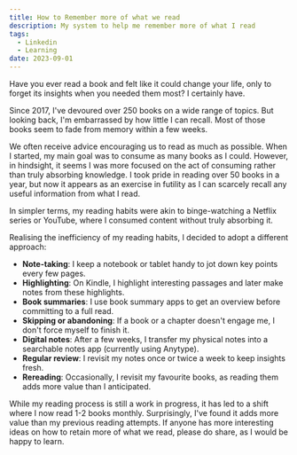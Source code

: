 ```yaml
---
title: How to Remember more of what we read
description: My system to help me remember more of what I read
tags:
  - Linkedin
  - Learning
date: 2023-09-01
---
```

Have you ever read a book and felt like it could change your life, only to forget its insights when you needed them most? I certainly have.

Since 2017, I've devoured over 250 books on a wide range of topics. But looking back, I'm embarrassed by how little I can recall. Most of those books seem to fade from memory within a few weeks.

We often receive advice encouraging us to read as much as possible. When I started, my main goal was to consume as many books as I could. However, in hindsight, it seems I was more focused on the act of consuming rather than truly absorbing knowledge. I took pride in reading over 50 books in a year, but now it appears as an exercise in futility as I can scarcely recall any useful information from what I read.

In simpler terms, my reading habits were akin to binge-watching a Netflix series or YouTube, where I consumed content without truly absorbing it.

Realising the inefficiency of my reading habits, I decided to adopt a different approach:

- **Note-taking**: I keep a notebook or tablet handy to jot down key points every few pages.
- **Highlighting**: On Kindle, I highlight interesting passages and later make notes from these highlights.
- **Book summaries**: I use book summary apps to get an overview before committing to a full read.
- **Skipping or abandoning**: If a book or a chapter doesn't engage me, I don't force myself to finish it.
- **Digital notes**: After a few weeks, I transfer my physical notes into a searchable notes app (currently using Anytype).
- **Regular review**: I revisit my notes once or twice a week to keep insights fresh.
- **Rereading**: Occasionally, I revisit my favourite books, as reading them adds more value than I anticipated.

While my reading process is still a work in progress, it has led to a shift where I now read 1-2 books monthly. Surprisingly, I've found it adds more value than my previous reading attempts. If anyone has more interesting ideas on how to retain more of what we read, please do share, as I would be happy to learn.
